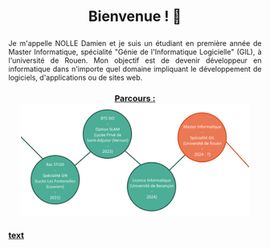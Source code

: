 # <p align="center">Bienvenue ! 👋</p>

<p align="justify">Je m'appelle NOLLE Damien et je suis un étudiant en première année de Master Informatique, spécialité "Génie de l'Informatique Logicielle" (GIL), à l'université de Rouen. Mon objectif est de devenir développeur en informatique dans n'importe quel domaine impliquant le développement de logiciels, d'applications ou de sites web.</p>

### <p style="text-decoration:underline" align="center">Parcours : <br/> <img src="./dn-parcours.png" height="90%" width="90%" /></p>

### <ins>text</ins>

